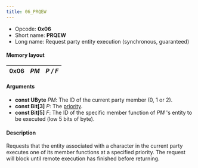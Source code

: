 ```yaml
---
title: 06_PRQEW
---
```


-   Opcode: **0x06**
-   Short name: **PRQEW**
-   Long name: Request party entity execution (synchronous, guaranteed)

#### Memory layout

| 0x06 | *PM* | *P / F* |
|------|------|---------|

#### Arguments

-   **const UByte** *PM*: The ID of the current party member (0, 1 or 2).
-   **const Bit\[3\]** *P*: The [priority](../Priorities.md).
-   **const Bit\[5\]** *F*: The ID of the specific member function of *PM* 's entity to be executed (low 5 bits of byte).

#### Description

Requests that the entity associated with a character in the current party executes one of its member functions at a specified priority. The request will block until remote execution has finished before returning.
